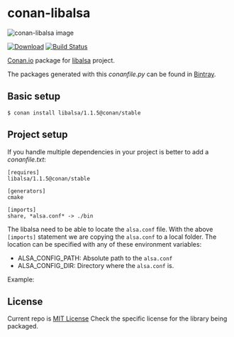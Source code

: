 # conan-libalsa

![conan-libalsa image](/conan-libalsa.png)

[![Download](https://api.bintray.com/packages/conan-community/conan/libalsa%3Aconan/images/download.svg?version=0.1-p0%3Astable)](https://bintray.com/conan-community/conan/libalsa%3Aconan/0.1-p0%3Astable/link)
[![Build Status](https://travis-ci.org/conan-community/conan-libalsa.svg?branch=stable%2F0.1-p0)](https://travis-ci.org/conan-community/conan-libalsa)

[Conan.io](https://conan.io) package for [libalsa](https://www.alsa-project.org) project.

The packages generated with this *conanfile.py* can be found in [Bintray](https://bintray.com/conan-community/conan/libalsa%3Aconan).

## Basic setup

    $ conan install libalsa/1.1.5@conan/stable

## Project setup

If you handle multiple dependencies in your project is better to add a *conanfile.txt*:

    [requires]
    libalsa/1.1.5@conan/stable

    [generators]
    cmake
    
    [imports]
    share, *alsa.conf* -> ./bin
    
 
The libalsa need to be able to locate the ``alsa.conf`` file.
With the above ``[imports]`` statement we are copying the ``alsa.conf`` to a local folder.
The location can be specified with any of these environment variables:

- ALSA_CONFIG_PATH: Absolute path to the ``alsa.conf`` 
- ALSA_CONFIG_DIR: Directory where the ``alsa.conf`` is.


Example:



    
    

    


## License

Current repo is [MIT License](LICENSE)
Check the specific license for the library being packaged.